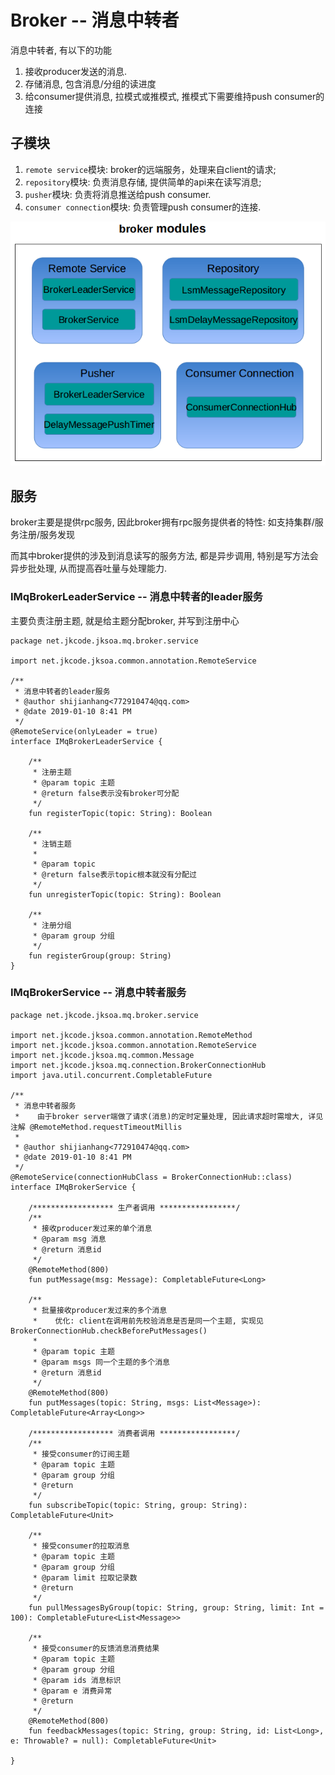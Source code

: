 # Broker -- 消息中转者

消息中转者, 有以下的功能
1. 接收producer发送的消息.
2. 存储消息, 包含消息/分组的读进度
3. 给consumer提供消息, 拉模式或推模式, 推模式下需要维持push consumer的连接

## 子模块

1. `remote service`模块: broker的远端服务，处理来自client的请求;
2. `repository`模块: 负责消息存储, 提供简单的api来在读写消息;
3. `pusher`模块: 负责将消息推送给push consumer.
4. `consumer connection`模块:  负责管理push consumer的连接.

![broker-module](../img/broker-module.png)

## 服务

broker主要是提供rpc服务, 因此broker拥有rpc服务提供者的特性: 如支持集群/服务注册/服务发现

而其中broker提供的涉及到消息读写的服务方法, 都是异步调用, 特别是写方法会异步批处理, 从而提高吞吐量与处理能力.

###  IMqBrokerLeaderService -- 消息中转者的leader服务

主要负责注册主题, 就是给主题分配broker, 并写到注册中心

```
package net.jkcode.jksoa.mq.broker.service

import net.jkcode.jksoa.common.annotation.RemoteService

/**
 * 消息中转者的leader服务
 * @author shijianhang<772910474@qq.com>
 * @date 2019-01-10 8:41 PM
 */
@RemoteService(onlyLeader = true)
interface IMqBrokerLeaderService {

    /**
     * 注册主题
     * @param topic 主题
     * @return false表示没有broker可分配
     */
    fun registerTopic(topic: String): Boolean

    /**
     * 注销主题
     *
     * @param topic
     * @return false表示topic根本就没有分配过
     */
    fun unregisterTopic(topic: String): Boolean

    /**
     * 注册分组
     * @param group 分组
     */
    fun registerGroup(group: String)
}
```

### IMqBrokerService -- 消息中转者服务
```
package net.jkcode.jksoa.mq.broker.service

import net.jkcode.jksoa.common.annotation.RemoteMethod
import net.jkcode.jksoa.common.annotation.RemoteService
import net.jkcode.jksoa.mq.common.Message
import net.jkcode.jksoa.mq.connection.BrokerConnectionHub
import java.util.concurrent.CompletableFuture

/**
 * 消息中转者服务
 *    由于broker server端做了请求(消息)的定时定量处理, 因此请求超时需增大, 详见注解 @RemoteMethod.requestTimeoutMillis
 *
 * @author shijianhang<772910474@qq.com>
 * @date 2019-01-10 8:41 PM
 */
@RemoteService(connectionHubClass = BrokerConnectionHub::class)
interface IMqBrokerService {

    /****************** 生产者调用 *****************/
    /**
     * 接收producer发过来的单个消息
     * @param msg 消息
     * @return 消息id
     */
    @RemoteMethod(800)
    fun putMessage(msg: Message): CompletableFuture<Long>

    /**
     * 批量接收producer发过来的多个消息
     *    优化: client在调用前先校验消息是否是同一个主题, 实现见 BrokerConnectionHub.checkBeforePutMessages()
     *
     * @param topic 主题
     * @param msgs 同一个主题的多个消息
     * @return 消息id
     */
    @RemoteMethod(800)
    fun putMessages(topic: String, msgs: List<Message>): CompletableFuture<Array<Long>>

    /****************** 消费者调用 *****************/
    /**
     * 接受consumer的订阅主题
     * @param topic 主题
     * @param group 分组
     * @return
     */
    fun subscribeTopic(topic: String, group: String): CompletableFuture<Unit>

    /**
     * 接受consumer的拉取消息
     * @param topic 主题
     * @param group 分组
     * @param limit 拉取记录数
     * @return
     */
    fun pullMessagesByGroup(topic: String, group: String, limit: Int = 100): CompletableFuture<List<Message>>

    /**
     * 接受consumer的反馈消息消费结果
     * @param topic 主题
     * @param group 分组
     * @param ids 消息标识
     * @param e 消费异常
     * @return
     */
    @RemoteMethod(800)
    fun feedbackMessages(topic: String, group: String, id: List<Long>, e: Throwable? = null): CompletableFuture<Unit>

}
```

